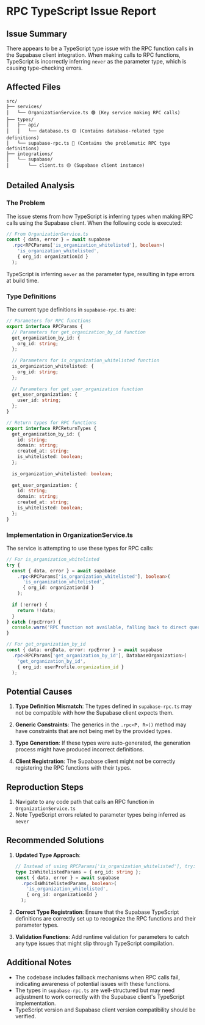 
# RPC TypeScript Issue Report

## Issue Summary

There appears to be a TypeScript type issue with the RPC function calls in the Supabase client integration. When making calls to RPC functions, TypeScript is incorrectly inferring `never` as the parameter type, which is causing type-checking errors.

## Affected Files

```
src/
├── services/
│   └── OrganizationService.ts 🟢 (Key service making RPC calls)
├── types/
│   ├── api/
│   │   └── database.ts 🟡 (Contains database-related type definitions)
│   └── supabase-rpc.ts 🔴 (Contains the problematic RPC type definitions)
├── integrations/
│   └── supabase/
│       └── client.ts 🟡 (Supabase client instance)
```

## Detailed Analysis

### The Problem

The issue stems from how TypeScript is inferring types when making RPC calls using the Supabase client. When the following code is executed:

```typescript
// From OrganizationService.ts
const { data, error } = await supabase
  .rpc<RPCParams['is_organization_whitelisted'], boolean>(
    'is_organization_whitelisted', 
    { org_id: organizationId }
  );
```

TypeScript is inferring `never` as the parameter type, resulting in type errors at build time.

### Type Definitions

The current type definitions in `supabase-rpc.ts` are:

```typescript
// Parameters for RPC functions
export interface RPCParams {
  // Parameters for get_organization_by_id function
  get_organization_by_id: {
    org_id: string;
  };
  
  // Parameters for is_organization_whitelisted function
  is_organization_whitelisted: {
    org_id: string;
  };
  
  // Parameters for get_user_organization function
  get_user_organization: {
    user_id: string;
  };
}

// Return types for RPC functions
export interface RPCReturnTypes {
  get_organization_by_id: {
    id: string;
    domain: string;
    created_at: string;
    is_whitelisted: boolean;
  };
  
  is_organization_whitelisted: boolean;
  
  get_user_organization: {
    id: string;
    domain: string;
    created_at: string;
    is_whitelisted: boolean;
  };
}
```

### Implementation in OrganizationService.ts

The service is attempting to use these types for RPC calls:

```typescript
// For is_organization_whitelisted
try {
  const { data, error } = await supabase
    .rpc<RPCParams['is_organization_whitelisted'], boolean>(
      'is_organization_whitelisted', 
      { org_id: organizationId }
    );
  
  if (!error) {
    return !!data;
  }
} catch (rpcError) {
  console.warn('RPC function not available, falling back to direct query:', rpcError);
}

// For get_organization_by_id
const { data: orgData, error: rpcError } = await supabase
  .rpc<RPCParams['get_organization_by_id'], DatabaseOrganization>(
    'get_organization_by_id', 
    { org_id: userProfile.organization_id }
  );
```

## Potential Causes

1. **Type Definition Mismatch**: The types defined in `supabase-rpc.ts` may not be compatible with how the Supabase client expects them.

2. **Generic Constraints**: The generics in the `.rpc<P, R>()` method may have constraints that are not being met by the provided types.

3. **Type Generation**: If these types were auto-generated, the generation process might have produced incorrect definitions.

4. **Client Registration**: The Supabase client might not be correctly registering the RPC functions with their types.

## Reproduction Steps

1. Navigate to any code path that calls an RPC function in `OrganizationService.ts`
2. Note TypeScript errors related to parameter types being inferred as `never`

## Recommended Solutions

1. **Updated Type Approach**:
   ```typescript
   // Instead of using RPCParams['is_organization_whitelisted'], try:
   type IsWhitelistedParams = { org_id: string };
   const { data, error } = await supabase
     .rpc<IsWhitelistedParams, boolean>(
       'is_organization_whitelisted', 
       { org_id: organizationId }
     );
   ```

2. **Correct Type Registration**:
   Ensure that the Supabase TypeScript definitions are correctly set up to recognize the RPC functions and their parameter types.

3. **Validation Functions**:
   Add runtime validation for parameters to catch any type issues that might slip through TypeScript compilation.

## Additional Notes

- The codebase includes fallback mechanisms when RPC calls fail, indicating awareness of potential issues with these functions.
- The types in `supabase-rpc.ts` are well-structured but may need adjustment to work correctly with the Supabase client's TypeScript implementation.
- TypeScript version and Supabase client version compatibility should be verified.
